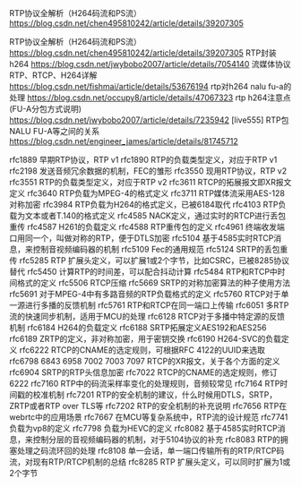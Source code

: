 RTP协议全解析（H264码流和PS流）
https://blog.csdn.net/chen495810242/article/details/39207305

RTP协议全解析（H264码流和PS流）
https://blog.csdn.net/chen495810242/article/details/39207305
RTP封装h264
https://blog.csdn.net/jwybobo2007/article/details/7054140
流媒体协议RTP、RTCP、H264详解
https://blog.csdn.net/fishmai/article/details/53676194
rtp对h264 nalu fu-a的处理
https://blog.csdn.net/occupy8/article/details/47067323
rtp h264注意点(FU-A分包方式说明)
https://blog.csdn.net/jwybobo2007/article/details/7235942
[live555] RTP包 NALU FU-A等之间的关系
https://blog.csdn.net/engineer_james/article/details/81745712

rfc1889     早期RTP协议，RTP v1
rfc1890     RTP的负载类型定义，对应于RTP v1
rfc2198     发送音频冗余数据的机制，FEC的雏形
rfc3550     现用RTP协议，RTP v2
rfc3551     RTP的负载类型定义，对应于RTP v2
rfc3611     RTCP的拓展报文即XR报文定义
rfc3640     RTP负载为MPEG-4的格式定义
rfc3711     RTP媒体流采用AES-128对称加密
rfc3984     RTP负载为H264的格式定义，已被6184取代
rfc4103     RTP负载为文本或者T.140的格式定义
rfc4585     NACK定义，通过实时的RTCP进行丢包重传
rfc4587     H261的负载定义
rfc4588     RTP重传包的定义
rfc4961     终端收发端口用同一个，叫做对称的RTP，便于DTLS加密
rfc5104     基于4585实时RTCP消息，来控制音视频编码器的机制
rfc5109     Fec的通用规范
rfc5124     SRTP的丢包重传
rfc5285     RTP 扩展头定义，可以扩展1或2个字节，比如CSRC，已被8285协议替代
rfc5450     计算RTP的时间差，可以配合抖动计算
rfc5484     RTP和RTCP中时间格式的定义
rfc5506     RTCP压缩
rfc5669     SRTP的对称加密算法的种子使用方法
rfc5691     对于MPEG-4中有多路音频的RTP负载格式的定义
rfc5760     RTCP对于单一源进行多播的反馈机制
rfc5761     RTP和RTCP在同一端口上传输
rfc6051     多RTP流的快速同步机制，适用于MCU的处理
rfc6128     RTCP对于多播中特定源的反馈机制
rfc6184     H264的负载定义
rfc6188     SRTP拓展定义AES192和AES256
rfc6189     ZRTP的定义，非对称加密，用于密钥交换
rfc6190     H264-SVC的负载定义
rfc6222     RTCP的CNAME的选定规则，可根据RFC 4122的UUID来选取
rfc6798     6843 6958 7002 7003 7097 RTCP的XR报文，关于各个方面的定义
rfc6904     SRTP的RTP头信息加密
rfc7022     RTCP的CNAME的选定规则，修订6222
rfc7160     RTP中的码流采样率变化的处理规则，音频较常见
rfc7164     RTP时间戳的校准机制
rfc7201     RTP的安全机制的建议，什么时候用DTLS，SRTP，ZRTP或者RTP over TLS等
rfc7202     RTP的安全机制的补充说明
rfc7656     RTP在webrtc中的应用场景
rfc7667     在MCU等复杂系统中，RTP流的设计规范
rfc7741     负载为vp8的定义
rfc7798     负载为HEVC的定义
rfc8082     基于4585实时RTCP消息，来控制分层的音视频编码器的机制，对于5104协议的补充
rfc8083     RTP的拥塞处理之码流环回的处理
rfc8108     单一会话，单一端口传输所有的RTP/RTCP码流，对现有RTP/RTCP机制的总结
rfc8285     RTP 扩展头定义，可以同时扩展为1或2个字节

